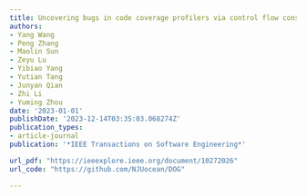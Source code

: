 ```yaml
---
title: Uncovering bugs in code coverage profilers via control flow constraint solving
authors:
- Yang Wang
- Peng Zhang
- Maolin Sun
- Zeyu Lu
- Yibiao Yang
- Yutian Tang
- Junyan Qian
- Zhi Li
- Yuming Zhou
date: '2023-01-01'
publishDate: '2023-12-14T03:35:03.068274Z'
publication_types:
- article-journal
publication: '*IEEE Transactions on Software Engineering*'

url_pdf: "https://ieeexplore.ieee.org/document/10272026"
url_code: "https://github.com/NJUocean/DOG"

---
```

